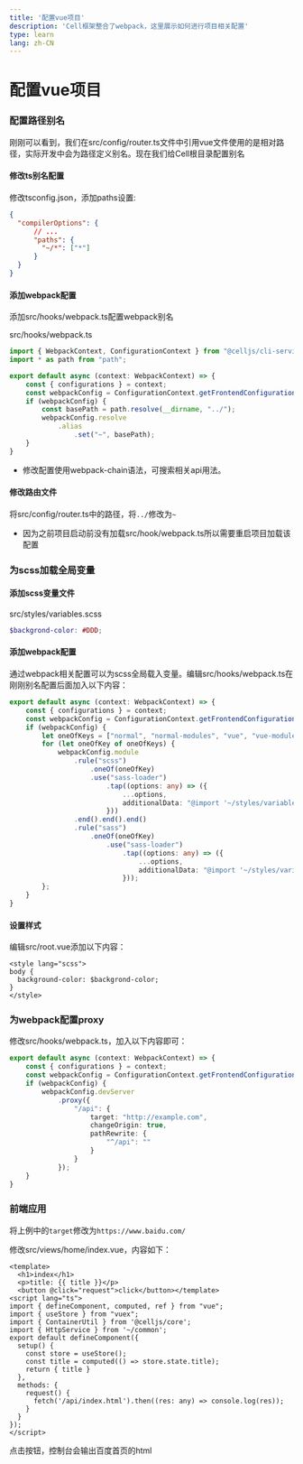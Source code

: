 ```yaml
---
title: '配置vue项目'
description: 'Cell框架整合了webpack，这里展示如何进行项目相关配置'
type: learn
lang: zh-CN
---
```


# 配置vue项目

### 配置路径别名

刚刚可以看到，我们在src/config/router.ts文件中引用vue文件使用的是相对路径，实际开发中会为路径定义别名。现在我们给Cell根目录配置别名

#### 修改ts别名配置

修改tsconfig.json，添加paths设置:

```json
{
  "compilerOptions": {
      // ...
      "paths": {
        "~/*": ["*"]
      }
  }
}
```

#### 添加webpack配置

添加src/hooks/webpack.ts配置webpack别名

src/hooks/webpack.ts

```ts
import { WebpackContext, ConfigurationContext } from "@celljs/cli-service";
import * as path from "path";

export default async (context: WebpackContext) => {
    const { configurations } = context;
    const webpackConfig = ConfigurationContext.getFrontendConfiguration( configurations );
    if (webpackConfig) {
        const basePath = path.resolve(__dirname, "../");
        webpackConfig.resolve
            .alias
                .set("~", basePath);
    }
}
```

* 修改配置使用webpack-chain语法，可搜索相关api用法。

#### 修改路由文件

将src/config/router.ts中的路径，将`../`修改为`~`

* 因为之前项目启动前没有加载src/hook/webpack.ts所以需要重启项目加载该配置

### 为scss加载全局变量

#### 添加scss变量文件

src/styles/variables.scss

```scss
$backgrond-color: #DDD;
```

#### 添加webpack配置

通过webpack相关配置可以为scss全局载入变量。编辑src/hooks/webpack.ts在刚刚别名配置后面加入以下内容：

```ts
export default async (context: WebpackContext) => {
    const { configurations } = context;
    const webpackConfig = ConfigurationContext.getFrontendConfiguration( configurations );
    if (webpackConfig) {
        let oneOfKeys = ["normal", "normal-modules", "vue", "vue-modules"];
        for (let oneOfKey of oneOfKeys) {
            webpackConfig.module
                .rule("scss")
                    .oneOf(oneOfKey)
                    .use("sass-loader")
                        .tap((options: any) => ({
                            ...options,
                            additionalData: "@import '~/styles/variables.scss';"
                        }))
                .end().end().end()
                .rule("sass")
                    .oneOf(oneOfKey)
                        .use("sass-loader")
                            .tap((options: any) => ({
                                ...options,
                                additionalData: "@import '~/styles/variables.scss'"
                            }));
        };
    }
}
```

#### 设置样式

编辑src/root.vue添加以下内容：

```vue
<style lang="scss">
body {
  background-color: $backgrond-color;
}
</style>
```

### 为webpack配置proxy

修改src/hooks/webpack.ts，加入以下内容即可：

```ts
export default async (context: WebpackContext) => {
    const { configurations } = context;
    const webpackConfig = ConfigurationContext.getFrontendConfiguration( configurations );
    if (webpackConfig) {
        webpackConfig.devServer
            .proxy({
                "/api": {
                    target: "http://example.com",
                    changeOrigin: true,
                    pathRewrite: {
                        "^/api": ""
                    }
                }
            });
    }
}
```

### 前端应用

将上例中的`target`修改为`https://www.baidu.com/`

修改src/views/home/index.vue，内容如下：

```vue
<template>
  <h1>index</h1>
  <p>title: {{ title }}</p>
  <button @click="request">click</button></template>
<script lang="ts">
import { defineComponent, computed, ref } from "vue";
import { useStore } from "vuex";
import { ContainerUtil } from '@celljs/core';
import { HttpService } from '~/common';
export default defineComponent({
  setup() {
    const store = useStore();
    const title = computed(() => store.state.title);
    return { title }
  },
  methods: {
    request() {
      fetch('/api/index.html').then((res: any) => console.log(res));
    }
  }
});
</script>
```

点击按钮，控制台会输出百度首页的html
